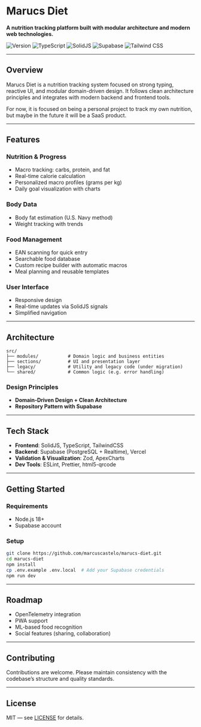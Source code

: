 # Marucs Diet

**A nutrition tracking platform built with modular architecture and modern web technologies.**

![Version](https://img.shields.io/badge/version-0.9.0-blue.svg)
![TypeScript](https://img.shields.io/badge/TypeScript-007ACC?logo=typescript&logoColor=white)
![SolidJS](https://img.shields.io/badge/SolidJS-2c4f7c?logo=solid&logoColor=white)
![Supabase](https://img.shields.io/badge/Supabase-3ECF8E?logo=supabase&logoColor=white)
![Tailwind CSS](https://img.shields.io/badge/Tailwind_CSS-38B2AC?logo=tailwind-css&logoColor=white)

---

## Overview

Marucs Diet is a nutrition tracking system focused on strong typing, reactive UI, and modular domain-driven design. It follows clean architecture principles and integrates with modern backend and frontend tools.

For now, it is focused on being a personal project to track my own nutrition, but maybe in the future it will be a SaaS product.

---

## Features

### Nutrition & Progress
- Macro tracking: carbs, protein, and fat
- Real-time calorie calculation
- Personalized macro profiles (grams per kg)
- Daily goal visualization with charts

### Body Data
- Body fat estimation (U.S. Navy method)
- Weight tracking with trends

### Food Management
- EAN scanning for quick entry
- Searchable food database
- Custom recipe builder with automatic macros
- Meal planning and reusable templates

### User Interface
- Responsive design
- Real-time updates via SolidJS signals
- Simplified navigation

---

## Architecture

```
src/
├── modules/           # Domain logic and business entities
├── sections/          # UI and presentation layer
├── legacy/            # Utility and legacy code (under migration)
└── shared/            # Common logic (e.g. error handling)
```

### Design Principles
- **Domain-Driven Design + Clean Architecture**
- **Repository Pattern with Supabase**

---

## Tech Stack

- **Frontend**: SolidJS, TypeScript, TailwindCSS
- **Backend**: Supabase (PostgreSQL + Realtime), Vercel
- **Validation & Visualization**: Zod, ApexCharts
- **Dev Tools**: ESLint, Prettier, html5-qrcode

---

## Getting Started

### Requirements
- Node.js 18+
- Supabase account

### Setup

```bash
git clone https://github.com/marcuscastelo/marucs-diet.git
cd marucs-diet
npm install
cp .env.example .env.local  # Add your Supabase credentials
npm run dev
```

---

## Roadmap

- OpenTelemetry integration
- PWA support
- ML-based food recognition
- Social features (sharing, collaboration)

---

## Contributing

Contributions are welcome. Please maintain consistency with the codebase’s structure and quality standards.

---

## License

MIT — see [LICENSE](LICENSE) for details.
